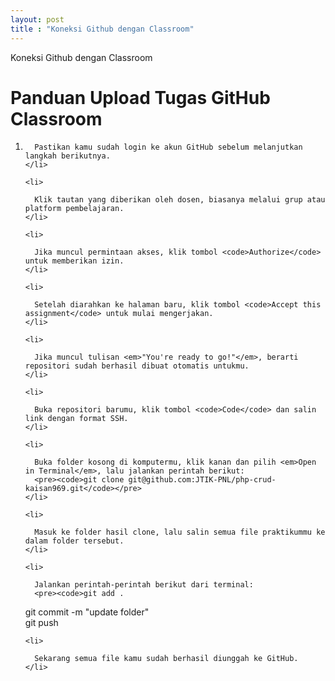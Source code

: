 ```yaml
---
layout: post
title : "Koneksi Github dengan Classroom"
---
```


Koneksi Github dengan Classroom

  <h1>Panduan Upload Tugas GitHub Classroom</h1>

  <ol>
    <li>
     
      Pastikan kamu sudah login ke akun GitHub sebelum melanjutkan langkah berikutnya.
    </li>

    <li>
     
      Klik tautan yang diberikan oleh dosen, biasanya melalui grup atau platform pembelajaran.
    </li>

    <li>
    
      Jika muncul permintaan akses, klik tombol <code>Authorize</code> untuk memberikan izin.
    </li>

    <li>
     
      Setelah diarahkan ke halaman baru, klik tombol <code>Accept this assignment</code> untuk mulai mengerjakan.
    </li>

    <li>
    
      Jika muncul tulisan <em>"You're ready to go!"</em>, berarti repositori sudah berhasil dibuat otomatis untukmu.
    </li>

    <li>
     
      Buka repositori barumu, klik tombol <code>Code</code> dan salin link dengan format SSH.
    </li>

    <li>
   
      Buka folder kosong di komputermu, klik kanan dan pilih <em>Open in Terminal</em>, lalu jalankan perintah berikut:
      <pre><code>git clone git@github.com:JTIK-PNL/php-crud-kaisan969.git</code></pre>
    </li>

    <li>
     
      Masuk ke folder hasil clone, lalu salin semua file praktikummu ke dalam folder tersebut.
    </li>

    <li>
   
      Jalankan perintah-perintah berikut dari terminal:
      <pre><code>git add .  
git commit -m "update folder"  
git push</code></pre>
    </li>

    <li>
     
      Sekarang semua file kamu sudah berhasil diunggah ke GitHub.
    </li>
  </ol>

